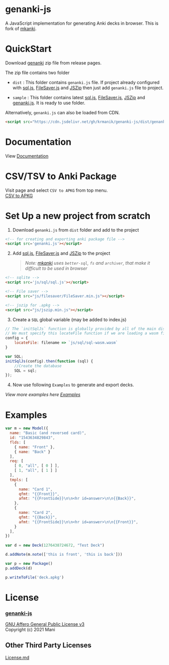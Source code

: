 # genanki-js
A JavaScript implementation for generating Anki decks in browser. This is fork of [mkanki](https://github.com/nornagon/mkanki).

# QuickStart
Download [genanki](https://github.com/krmanik/genanki-js/releases) zip file from release pages.

The zip file contains two folder

- `dist` : This folder contains `genanki.js` file. If project already configured with [sql.js](https://github.com/sql-js/sql.js), [FileSaver.js](https://github.com/eligrey/FileSaver.js) and [JSZip](https://github.com/Stuk/jszip) then just add `genanki.js` file to project.

- `sample` : This folder contains latest [sql.js](https://github.com/sql-js/sql.js), [FileSaver.js](https://github.com/eligrey/FileSaver.js), [JSZip](https://github.com/Stuk/jszip) and [genanki.js](https://github.com/krmanik/genanki-js). It is ready to use folder. 

Alternatively, `genanki.js` can also be loaded from CDN.
```html
<script src="https://cdn.jsdelivr.net/gh/krmanik/genanki-js/dist/genanki.js"></script>
```

# Documentation
View [Documentation](https://krmanik.github.io/genanki-js/#/)

# CSV/TSV to Anki Package
Visit page and select `CSV to APKG` from top menu.<br>
[CSV to APKG](https://krmanik.github.io/genanki-js/demo/index.html#)

# Set Up a new project from scratch
1. Download `genanki.js` from `dist` folder and add to the project
```html
<!-- for creating and exporting anki package file -->
<script src='genanki.js'></script>
```

2. Add [sql.js](https://github.com/sql-js/sql.js), [FileSaver.js](https://github.com/eligrey/FileSaver.js) and [JSZip](https://github.com/Stuk/jszip) to the project

    >*Note: [mkanki](https://github.com/nornagon/mkanki) uses `better-sql`, `fs` and `archiver`, that make it difficult to be used in browser*

```html
<!-- sqlite -->
<script src='js/sql/sql.js'></script>

<!-- File saver -->
<script src="js/filesaver/FileSaver.min.js"></script>

<!-- jszip for .apkg -->
<script src="js/jszip.min.js"></script>
```

3. Create a `SQL` global variable (may be added to index.js)
```js
// The `initSqlJs` function is globally provided by all of the main dist files if loaded in the browser.
// We must specify this locateFile function if we are loading a wasm file from anywhere other than the current html page's folder.
config = {
    locateFile: filename => `js/sql/sql-wasm.wasm`
}

var SQL;
initSqlJs(config).then(function (sql) {
    //Create the database
    SQL = sql;
});
```

4. Now use following `Examples` to generate and export decks.

*View more examples here [Examples](https://krmanik.github.io/genanki-js/#/examples)*

# Examples
```js
var m = new Model({
  name: "Basic (and reversed card)",
  id: "1543634829843",
  flds: [
    { name: "Front" },
    { name: "Back" }
  ],
  req: [
    [ 0, "all", [ 0 ] ],
    [ 1, "all", [ 1 ] ]
  ],
  tmpls: [
    {
      name: "Card 1",
      qfmt: "{{Front}}",
      afmt: "{{FrontSide}}\n\n<hr id=answer>\n\n{{Back}}",
    },
    {
      name: "Card 2",
      qfmt: "{{Back}}",
      afmt: "{{FrontSide}}\n\n<hr id=answer>\n\n{{Front}}",
    }
  ],
})
                        
var d = new Deck(1276438724672, "Test Deck")

d.addNote(m.note(['this is front', 'this is back']))

var p = new Package()
p.addDeck(d)

p.writeToFile('deck.apkg')
```

# License
### [genanki-js](https://github.com/krmanik/genanki-js)
[GNU Affero General Public License v3](https://opensource.org/licenses/AGPL-3.0)
<br>Copyright (c) 2021 Mani

## Other Third Party Licenses
[License.md](https://github.com/krmanik/genanki-js/blob/master/License.md)
